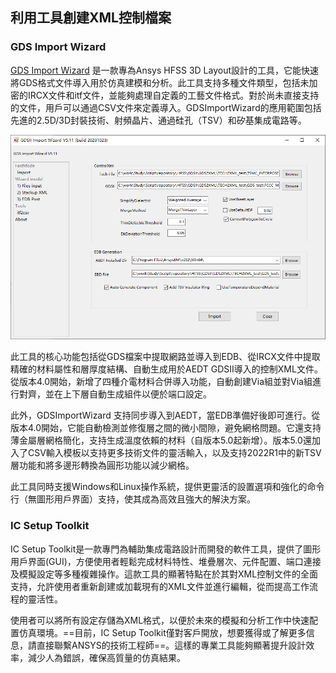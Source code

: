 利用工具創建XML控制檔案
---

### GDS Import Wizard
[GDS Import Wizard](https://github.com/YongshengGuo/GDSImportWizard) 是一款專為Ansys HFSS 3D Layout設計的工具，它能快速將GDS格式文件導入用於仿真建模和分析。此工具支持多種文件類型，包括未加密的IRCX文件和itf文件，並能夠處理自定義的工藝文件格式。對於尚未直接支持的文件，用戶可以通過CSV文件來定義導入。GDSImportWizard的應用範圍包括先進的2.5D/3D封裝技術、射頻晶片、通過硅孔（TSV）和矽基集成電路等。

![277663987-2b777bee-9e76-494e-9009-f789b6ef7b42](/assets/277663987-2b777bee-9e76-494e-9009-f789b6ef7b42.png)

此工具的核心功能包括從GDS檔案中提取網路並導入到EDB、從IRCX文件中提取精確的材料屬性和層厚度結構、自動生成用於AEDT GDSII導入的控制XML文件。從版本4.0開始，新增了四種介電材料合併導入功能，自動創建Via組並對Via組進行對齊，並在上下層自動生成組件以便於端口設定。

此外，GDSImportWizard 支持同步導入到AEDT，當EDB準備好後即可進行。從版本4.0開始，它能自動檢測並修復層之間的微小間隙，避免網格問題。它還支持薄金屬層網格簡化，支持生成溫度依賴的材料（自版本5.0起新增）。版本5.0還加入了CSV輸入模板以支持更多技術文件的靈活輸入，以及支持2022R1中的新TSV層功能和將多邊形轉換為圓形功能以減少網格。

此工具同時支援Windows和Linux操作系統，提供更靈活的設置選項和強化的命令行（無圖形用戶界面）支持，使其成為高效且強大的解決方案。

### IC Setup Toolkit

IC Setup Toolkit是一款專門為輔助集成電路設計而開發的軟件工具，提供了圖形用戶界面(GUI)，方便使用者輕鬆完成材料特性、堆疊層次、元件配置、端口連接及模擬設定等多種複雜操作。這款工具的顯著特點在於其對XML控制文件的全面支持，允許使用者重新創建或加載現有的XML文件並進行編輯，從而提高工作流程的靈活性。

使用者可以將所有設定存儲為XML格式，以便於未來的模擬和分析工作中快速配置仿真環境。==目前，IC Setup Toolkit僅對客戶開放，想要獲得或了解更多信息，請直接聯繫ANSYS的技術工程師==。這樣的專業工具能夠顯著提升設計效率，減少人為錯誤，確保高質量的仿真結果。

